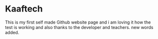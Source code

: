 # Kaaftech
This is my first self made Github website page and i am loving it how the test is working and  also thanks to the developer and teachers. new words added.	
